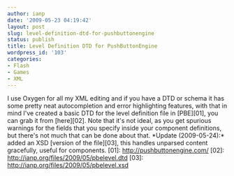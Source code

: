 ```yaml
---
author: ianp
date: '2009-05-23 04:19:42'
layout: post
slug: level-definition-dtd-for-pushbuttonengine
status: publish
title: Level Definition DTD for PushButtonEngine
wordpress_id: '103'
categories:
- Flash
- Games
- XML
---
```


I use Oxygen for all my XML editing and if you have a DTD or schema it
has some pretty neat autocompletion and error highlighting features,
with that in mind I've created a basic DTD for the level definition file
in [PBE][01], you can grab it from [here][02]. Note that it's not ideal,
as you get spurious warnings for the fields that you specify inside your
component definitions, but there's not much that can be done about that.
\*Update (2009-05-24):\* added an XSD [version of the file][03], this
handles unparsed content gracefully, useful for components. [01]:
http://pushbuttonengine.com/ [02]:
http://ianp.org/files/2009/05/pbelevel.dtd [03]:
http://ianp.org/files/2009/05/pbelevel.xsd
